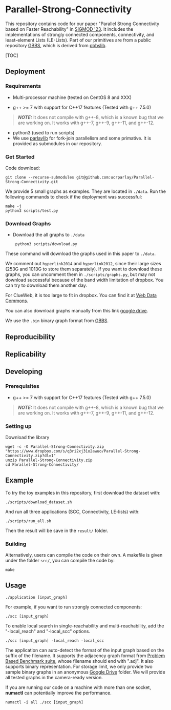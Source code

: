 Parallel-Strong-Connectivity 
====================== 
This repository contains code for our paper "Parallel Strong Connectivity based on Faster Reachability" in [SIGMOD '23](https://dl.acm.org/doi/10.1145/3589259). It includes the implementations of strongly connected components, connectivity, and least-element Lists (LE-Lists). Part of our primitives are from a public repository [GBBS](https://github.com/ParAlg/gbbs), which is derived from [pbbslib](https://github.com/cmuparlay/pbbslib).  

[TOC]



## Deployment

### Requirements 

- Multi-processor machine (tested on CentOS 8 and XXX)

* g++ &gt;= 7 with support for C++17 features (Tested with g++ 7.5.0)

> **_NOTE:_**  It does not compile with g++-8, which is a known bug that we are working on. It works with g++-7, g++-9, g++-11, and g++-12.  

- python3 (used to run scripts)
- We use [parlaylib](https://github.com/cmuparlay/parlaylib) for fork-join parallelism and some primative. It is provided as submodules in our repository.

### Get Started

Code download:

```
git clone --recurse-submodules git@github.com:ucrparlay/Parallel-Strong-Connectivity.git
```

We provide 5 small graphs as examples. They are located in `./data`. Run the following commands to check if the deployment was successful:

```
make -j
python3 scripts/test.py
```

### Download Graphs

- Download the all graphs to `./data`

  ``` python3 scripts/download.py```

These command will download the graphs used in this paper to `./data`.

We comment out `hyperlink2014` and `hyperlink2012`, since their large sizes (253G and 1013G to store them separately). If you want to download these graphs, you can uncomment them in `./scripts/graphs.py`, but may not download successful because of the band width limitation of dropbox. You can try to download them another day.

For ClueWeb, it is too large to fit in dropbox. You can find it at [Web Data Commons](http://webdatacommons.org/hyperlinkgraph/).

You can also download graphs manually from this link [google drive](https://drive.google.com/drive/folders/1C86nDTo76aalBcmtgWWBLW6sOIhe1Btq?usp=share_link).

We use the `.bin` binary graph format from [GBBS](https://github.com/ParAlg/gbbs).

## Reproducibility

## Replicability





## Developing

### Prerequisites 
* g++ &gt;= 7 with support for C++17 features (Tested with g++ 7.5.0)

> **_NOTE:_**  It does not compile with g++-8, which is a known bug that we are working on. It works with g++-7, g++-9, g++-11, and g++-12.  

### Setting up 
Download the library
```shell
wget -c -O Parallel-Strong-Connectivity.zip "https://www.dropbox.com/s/q3ri2xj31o2awuo/Parallel-Strong-Connectivity.zip?dl=1"  
unzip Parallel-Strong-Connectivity.zip   
cd Parallel-Strong-Connectivity/  
```

## Example
To try the toy examples in this repository, first download the dataset with:  
```shell
./scripts/download_dataset.sh  
```
And run all three applications (SCC, Connectivity, LE-lists) with:  
```shell
./scripts/run_all.sh  
```
Then the result will be save in the ``result/`` folder.  

### Building
Alternatively, users can compile the code on their own. A makefile is given under the folder ``src/``, you can compile the code by:  
```shell
make 
```

## Usage
```shell
./application [input_graph]  
```
For example, if you want to run strongly connected components: 
```shell
./scc [input_graph]  
```
To enable local search in single-reachability and multi-reachability, add the "-local\_reach" and "-local\_scc" options.

```shell
./scc [input_graph] -local_reach -local_scc  
```

The application can auto-detect the format of the input graph based on the suffix of the filename. It supports the adjacency graph format from [Problem Based Benchmark suite](http://www.cs.cmu.edu/~pbbs/benchmarks/graphIO.html), whose filename should end with ".adj". It also supports binary representation. For storage limit, we only provide two sample binary graphs in an anonymous [Google Drive](https://drive.google.com/drive/folders/1ztlrVgfLlmbR-McyhiRCtDYoMcR9Tyq3?usp=sharing) folder. We will provide all tested graphs in the camera-ready version.  

If you are running our code on a machine with more than one socket, **numactl** can potentially improve the performance.  
```shell
numactl -i all ./scc [input_graph]  
```

